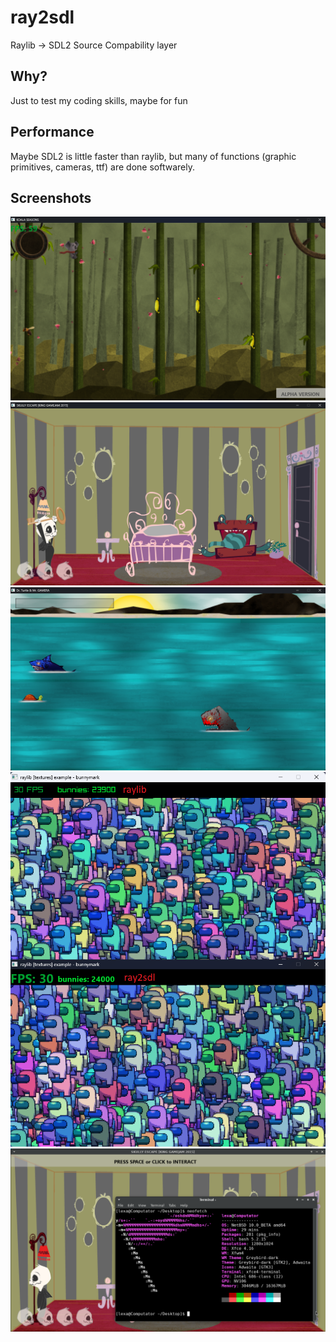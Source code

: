 # ray2sdl
Raylib -> SDL2 Source Compability layer
## Why?
Just to test my coding skills, maybe for fun
## Performance
Maybe SDL2 is little faster than raylib, but many of functions (graphic primitives, cameras, ttf) are done softwarely.
## Screenshots
![Screen1](assets/screen1.png) <br />
![Screen2](assets/screen2.png) <br />
![Screen3](assets/screen3.png) <br />
![Screen4](assets/screen4.png) <br />
![Screen5](assets/screen5.png)
